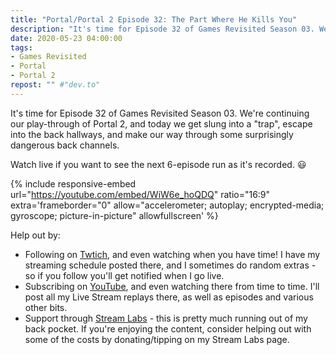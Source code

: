 ```yaml
---
title: "Portal/Portal 2 Episode 32: The Part Where He Kills You"
description: "It's time for Episode 32 of Games Revisited Season 03. We're continuing our play-through of Portal 2, and today we get slung into a 'trap', escape into the back hallways, and make our way through some surprisingly dangerous back channels."
date: 2020-05-23 04:00:00
tags:
- Games Revisited
- Portal
- Portal 2
repost: "" #"dev.to"
---
```


It's time for Episode 32 of Games Revisited Season 03. We're continuing our play-through of Portal 2, and today we get slung into a "trap", escape into the back hallways, and make our way through some surprisingly dangerous back channels.

Watch live if you want to see the next 6-episode run as it's recorded. :smiley:
<!--more-->

{% include responsive-embed url="https://youtube.com/embed/WiW6e_hoQDQ" ratio="16:9" extra='frameborder="0" allow="accelerometer; autoplay; encrypted-media; gyroscope; picture-in-picture" allowfullscreen' %}

Help out by:
 * Following on [Twtich](https://twitch.tv/AnonJr_Live), and even watching when you have time! I have my streaming schedule posted there, and I sometimes do random extras - so if you follow you'll get notified when I go live.
 * Subscribing on [YouTube](http://www.youtube.com/channel/UCXafqhKHbkSUIrq0LAuu0tw), and even watching there from time to time. I'll post all my Live Stream replays there, as well as episodes and various other bits.
 * Support through [Stream Labs](https://streamlabs.com/anonjr_live) - this is pretty much running out of my back pocket. If you're enjoying the content, consider helping out with some of the costs by donating/tipping on my Stream Labs page.